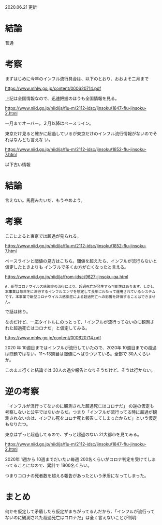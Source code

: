 2020.06.21 更新

# 結論

普通

# 考察

まずはじめに今年のインフル流行具合は、以下のとおり、おおよそ二月まで

https://www.mhlw.go.jp/content/000620714.pdf

上記は全国情報なので、迅速把握のほうも全国情報を見る。

https://www.niid.go.jp/niid/ja/flu-m/2112-idsc/jinsoku/1847-flu-jinsoku-2.html

一月までオーバー。２月以降はベースライン。

東京だけ見ると確かに超過しているが東京だけのインフル流行情報がないのでそれはなんとも言えな
い。

https://www.niid.go.jp/niid/ja/flu-m/2112-idsc/jinsoku/1852-flu-jinsoku-7.html

以下古い情報

# 結論

言えない。馬鹿みたいだ、もうやめよう。

# 考察

ここによると東京では超過が見られる。

https://www.niid.go.jp/niid/ja/flu-m/2112-idsc/jinsoku/1852-flu-jinsoku-7.html

ベースラインと閾値の見方はこちら。閾値を超えたら、インフルが流行らないと仮定したときよりも
インフルで多くお方が亡くなったと言える。

https://www.niid.go.jp/niid/ja/from-idsc/9627-jinsoku-qa.html


    A．新型コロナウイルス感染症の流行により、超過死亡が発生する可能性はあります。しかし本事業は毎年冬に流行するインフルエンザを想定して長年にわたって運用されているシステムです。本事業で新型コロナウイルス感染症による超過死亡への影響を評価することはできません。

で話は終り。

なのだけど、一応タイトルにのっとって、「インフルが流行ってないのに観測された超過死亡はコロナだ」と仮定してみる。

https://www.mhlw.go.jp/content/000620714.pdf

2020 年 10週目まではインフルが流行していたので、2020年
10週目までの超過は問題ではない。11〜13週目は閾値にへばりついている。全部で
30人くらいか。

このまま行くと結論では 30人の過少報告となりそうだけど、そうは行かない。

# 逆の考察

「インフルが流行ってないのに観測された超過死亡はコロナだ」 の逆の仮定も考察しないと公平ではないからだ。つまり「インフルが流行ってる時に超過が観測されないのは、インフル死をコロナ死と報告してしまったからだ」という仮定もなりたつ。

東京はずっと超過してるので、ずっと超過のない 21大都市を見てみる。

https://www.niid.go.jp/niid/ja/flu-m/2112-idsc/jinsoku/1847-flu-jinsoku-2.html

2020年 1週から 10週までだいたい毎週 200名くらいがコロナ判定を受けてしまってることになので、累計で 1800名くらい。

つまりコロナの死者数を超える報告があったという矛盾になってしまった。

# まとめ

何かを仮定して矛盾したら仮定がまちがってるんだから、「インフルが流行ってないのに観測された超過死亡はコロナだ」は全く言えないことが判明


